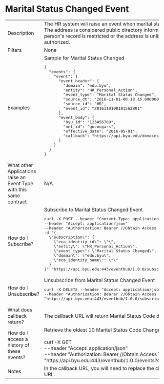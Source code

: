 # Marital Status Changed Event

<table align="center">
    <tr>
        <td>Description</td>
        <td>The HR system will raise an event when marital status is added, changed, or deleted.<br>The address is considered public directory information and it is included in the event message. In the rare case that a person's record is restricted or the address is unlisted, a secure URL is provided for business applications that are authorized.</td>
    </tr>
    <tr>
        <td>Filters</td>
        <td>None</td>
    </tr>
    <tr>
        <td>Examples</td>
        <td>Sample for Marital Status Changed<br><pre>{
  "events": {
    "event": {
      "event_header": {
        "domain": "edu.byu",
        "entity": "HR_Personal_Action",
        "event_type": "Marital Status Changed",
        "source_dt": "2016-11-01-00.18.15.000000",
        "source_id": "HR",
        "event_id": "2016110100181562801"
      },
      "event_body": {
        "byu_id": "123456789",
        "net_id": "gocougars",
        "effective_date": "2016-05-01",
        "callback": "https://api.byu.edu/domains/erp/hr/marital_status/v1?byu_id=123456789%26effective_date=2016-05-01"
      }
    }
  }
}</pre></td>
    </tr>
    <tr>
        <td>What other Applications raise an Event Type with this same contract</td>
        <td>N/A</td>
    </tr>
    <tr>
        <td>How do I Subscribe?</td>
        <td>Subscribe to Marital Status Changed Event<br><pre>curl -X POST --header "Content-Type: application/json" 
--header "Accept: application/json" 
--header "Authorization: Bearer //Obtain Access Token in API Store//" 
-d "{
  \"subscription\": {
    \"eca_identity_id\": \"\",
    \"entity\": \"HR_Personal_Action\",
    \"event_type\": \"Marital Status Changed\",
    \"domain\": \"edu.byu\",
    \"eca_identity_name\": \"\"
  }
}" "https://api.byu.edu:443/eventhub/1.0.0/subscriptions"</pre></td>
    </tr>
    <tr>
        <td>How do I Unsubscribe?</td>
        <td>Unsubscribe from Marital Status Changed Event<br><pre>curl -X DELETE --header "Accept: application/json" 
--header "Authorization: Bearer //Obtain Access Token in API Store//" 
"https://api.byu.edu:443/eventhub/1.0.0/subscriptions/edu.byu/HR_Personal_Action/Name%20Changed</pre></td>
    </tr>
    <tr>
        <td>What does callback return?</td>
        <td>The callback URL will return Marital Status Code data for the specified byu_id.</td>
    </tr>
    <tr>
        <td>How do I access a history of these events?</td>
        <td>Retrieve the oldest 10 Marital Status Code Changed events from the Archive<br><br>curl -X GET<br>--header "Accept: application/json" <br>--header "Authorization: Bearer //Obtain Access Token in API Store//" <br>"https://<span></span>api.byu.edu:443/eventhub/1.0.0/events?count=10"</td>
    </tr>
    <tr>
        <td>Notes</td>
        <td>In the callback URL, you will need to replace the characters "%26" with the "&" (ampersand) character to make it a valid URL.</td>
    </tr>
</table>
